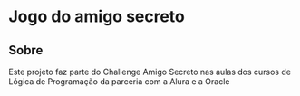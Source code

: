 <h1>Jogo do amigo secreto</h1>

<h2>Sobre</h2>
<p>Este projeto faz parte do Challenge Amigo Secreto nas aulas dos cursos de Lógica de Programação da parceria com a Alura e a Oracle </p>
